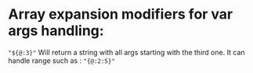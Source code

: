 # Array expansion modifiers for var args handling: 

`"${@:3}"` Will return a string with all args starting with the third one.
It can handle range such as : `"{@:2:5}"`

